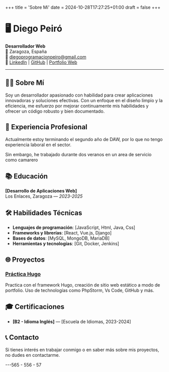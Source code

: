 +++
title = 'Sobre Mi'
date = 2024-10-28T17:27:25+01:00
draft = false
+++

# 🖥️ Diego Peiró

**Desarrollador Web**  
📍 Zaragoza, España  
📧 [diegoprogramacionpeiro@gmail.com](mailto:tuemail@example.com)  
🔗 [LinkedIn](https://www.linkedin.com/in/tu-perfil) | [GitHub](https://github.com/diegopeiro) | [Portfolio Web](https://tusitio.com)

---

## 👨‍💻 Sobre Mí

Soy un desarrollador apasionado con habilidad para crear aplicaciones innovadoras y soluciones efectivas. Con un enfoque en el diseño limpio y la eficiencia, me esfuerzo por mejorar continuamente mis habilidades y ofrecer un código robusto y bien documentado.

## 💼 Experiencia Profesional

Actualmente estoy terminando el segundo año de DAW, por lo que no tengo experiencia laboral en el sector.

Sin embargo, he trabajado durante dos veranos en un area de servicio como camarero

## 📚 Educación

**[Desarrollo de Aplicaciones Web]**  
Los Enlaces, Zaragoza — *2023-2025*

## 🛠️ Habilidades Técnicas

- **Lenguajes de programación**: [JavaScript, Html, Java, Css]
- **Frameworks y librerías**: [React, Vue.js, Django]
- **Bases de datos**: [MySQL, MongoDB, MariaDB]
- **Herramientas y tecnologías**: [Git, Docker, Jenkins]

## 🌐 Proyectos

### [Práctica Hugo](https://github.com/tu-usuario/proyecto1)
Practica con el framework Hugo, creación de sitio web estático a modo de portfolio. Uso de technologías como PhpStorm, Vs Code,
GitHub y más.

## 🎓 Certificaciones

- **[B2 - Idioma Inglés]** — [Escuela de Idiomas, 2023-2024]

## 📞 Contacto

Si tienes interés en trabajar conmigo o en saber más sobre mis proyectos, no dudes en contactarme.
 
---565 - 556 - 57

